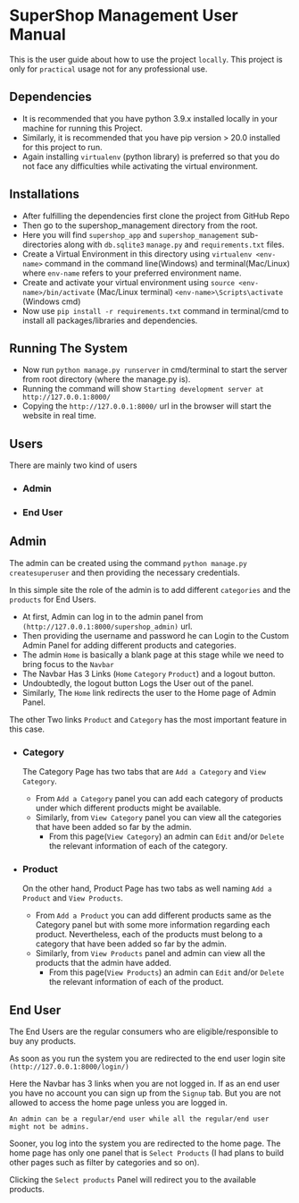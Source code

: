 # SuperShop Management User Manual

This is the user guide about how to use the project `locally`. 
This project is only for `practical` usage not for any professional
use.

## Dependencies

* It is recommended that you have python 3.9.x installed locally in 
  your machine for running this Project.
* Similarly, it is recommended that you have pip version > 20.0 installed for this project
  to run.
* Again installing `virtualenv` (python library) is preferred so that
you do not face any difficulties while activating the virtual environment.

## Installations

* After fulfilling the dependencies first clone the project from GitHub Repo
* Then go to the supershop_management directory from the root.
* Here you will find `supershop_app` and `supershop_management` sub-directories
  along with `db.sqlite3` `manage.py` and `requirements.txt` files.
* Create a Virtual Environment in this directory using `virtualenv <env-name>` command
  in the command line(Windows) and terminal(Mac/Linux) where `env-name` refers to your 
  preferred environment name.
* Create and activate your virtual environment using `source <env-name>/bin/activate` (Mac/Linux terminal) `<env-name>\Scripts\activate` (Windows cmd)
* Now use `pip install -r requirements.txt` command in terminal/cmd to install all packages/libraries and dependencies.


## Running The System

* Now run `python manage.py runserver` in cmd/terminal to start the server from root directory (where the manage.py is).
* Running the command will show `Starting development server at http://127.0.0.1:8000/`
* Copying the `http://127.0.0.1:8000/` url in the browser will start the website in real time.


## Users

There are mainly two kind of users

* ### Admin
* ### End User


## Admin

The admin can be created using the command `python manage.py createsuperuser` and then providing the necessary credentials.

In this simple site the role of the admin is to add different `categories` and the `products` for End Users.

* At first, Admin can log in to the admin panel from `(http://127.0.0.1:8000/supershop_admin)` url.
* Then providing the username and password he can Login to the Custom Admin Panel for adding different products and categories.
* The admin `Home` is basically a blank page at this stage while we need to bring focus to the `Navbar`
* The Navbar Has 3 Links (`Home` `Category` `Product`) and a logout button.
* Undoubtedly, the logout button Logs the User out of the panel.
* Similarly, The `Home` link redirects the user to the Home page of Admin Panel.

The other Two links `Product` and `Category` has the most important feature in this case. 

-   ### Category

    The Category Page has two tabs that are `Add a Category` and `View Category`.

    - From `Add a Category` panel you can add each category of products under which different 
      products might be available.
    - Similarly, from `View Category` panel you can view all the categories that have been added
      so far by the admin.
        - From this page(`View Category`) an admin can `Edit` and/or `Delete` the relevant information of 
          each of the category.



-   ### Product

    On the other hand, Product Page has two tabs as well naming `Add a Product` and `View Products`.

    - From `Add a Product` you can add different products same as the Category panel but with some 
      more information regarding each product. Nevertheless, each of the products must belong to a 
      category that have been added so far by the admin.
    - Similarly, from `View Products` panel and admin can view all the products that the admin have added.
        - From this page(`View Products`) an admin can `Edit` and/or `Delete` the relevant information of 
          each of the product.


## End User

The End Users are the regular consumers who are eligible/responsible to buy any products.

As soon as you run the system you are redirected to the end user login site `(http://127.0.0.1:8000/login/)`

Here the Navbar has 3 links when you are not logged in. If as an end user you have no account you can sign up from
the `Signup` tab. But you are not allowed to access the home page unless you are logged in. 

    An admin can be a regular/end user while all the regular/end user might not be admins.

Sooner, you log into the system you are redirected to the home page. 
The home page has only one panel that is `Select Products` 
(I had plans to build other pages such as filter by categories and so on).

Clicking the `Select products` Panel will redirect you to the available products.



